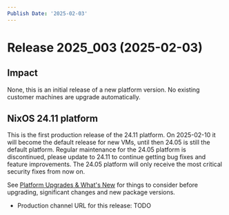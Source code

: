 ```yaml
---
Publish Date: '2025-02-03'
---
```


# Release 2025_003 (2025-02-03)

## Impact

None, this is an initial release of a new platform version. No existing customer machines are upgrade automatically.

## NixOS 24.11 platform

This is the first production release of the 24.11 platform. On 2025-02-10 it will become the default release for new VMs,
until then 24.05 is still the default platform.
Regular maintenance for the 24.05 platform is discontinued, please update to 24.11 to continue getting bug fixes and feature improvements. The 24.05 platform will only receive the most critical security fixes from now on.

See [Platform Upgrades & What's New](https://doc.flyingcircus.io/roles/fc-24.11-production/upgrade.html)
for things to consider before upgrading, significant changes and new package versions.

- Production channel URL for this release: TODO


